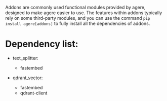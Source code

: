 Addons are commonly used functional modules provided by agere, designed to make agere easier to use.
The features within addons typically rely on some third-party modules, and you can use the command
`pip install agere[addons]` to fully install all the dependencies of addons.


# Dependency list:

- text_splitter: 
    * fastembed

- qdrant_vector: 
    * fastembed
    * qdrant-client
